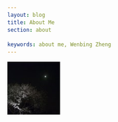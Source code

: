 ```yaml
---
layout: blog
title: About Me 
section: about

keywords: about me, Wenbing Zheng
---
```


<img src='/issets/images/chyyy.jpg' title='春-夜-月-樱' alt='春-夜-月-樱-图' width='120px' />

